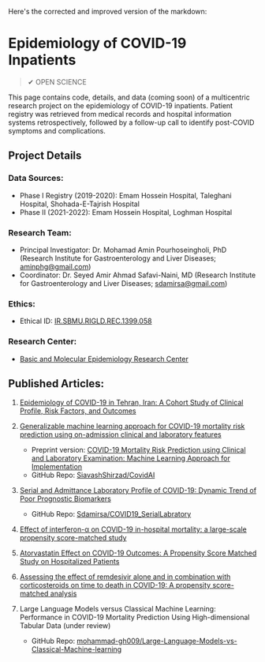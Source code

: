 Here's the corrected and improved version of the markdown:

# Epidemiology of COVID-19 Inpatients

> ✔ OPEN SCIENCE

This page contains code, details, and data (coming soon) of a multicentric research project on the epidemiology of COVID-19 inpatients. 
Patient registry was retrieved from medical records and hospital information systems retrospectively, followed by a follow-up call to identify post-COVID symptoms and complications.

## Project Details

### Data Sources:
* Phase I Registry (2019-2020): Emam Hossein Hospital, Taleghani Hospital, Shohada-E-Tajrish Hospital
* Phase II (2021-2022): Emam Hossein Hospital, Loghman Hospital

### Research Team:
* Principal Investigator: Dr. Mohamad Amin Pourhoseingholi, PhD (Research Institute for Gastroenterology and Liver Diseases; aminphg@gmail.com)
* Coordinator: Dr. Seyed Amir Ahmad Safavi-Naini, MD (Research Institute for Gastroenterology and Liver Diseases; sdamirsa@gmail.com)

### Ethics:
* Ethical ID: [IR.SBMU.RIGLD.REC.1399.058](https://ethics.research.ac.ir/EthicsProposalView.php?id=168337)

### Research Center:
* [Basic and Molecular Epidemiology Research Center](https://sbmu.ac.ir/index.jsp?siteid=137)

## Published Articles:

1. [Epidemiology of COVID-19 in Tehran, Iran: A Cohort Study of Clinical Profile, Risk Factors, and Outcomes](https://doi.org/10.1155/2022/2350063)

2. [Generalizable machine learning approach for COVID-19 mortality risk prediction using on-admission clinical and laboratory features](https://doi.org/10.1038/s41598-023-28943-z)
   - Preprint version: [COVID-19 Mortality Risk Prediction using Clinical and Laboratory Examination: Machine Learning Approach for Implementation](https://doi.org/10.21203/rs.3.rs-2152771/v1)
   - GitHub Repo: [SiavashShirzad/CovidAI](https://github.com/SiavashShirzad/CovidAI)
     
3. [Serial and Admittance Laboratory Profile of COVID-19: Dynamic Trend of Poor Prognostic Biomarkers](https://doi.org/10.1038/s41598-023-34166-z)
   - GitHub Repo: [Sdamirsa/COVID19_SerialLabratory](https://github.com/Sdamirsa/COVID19_SerialLabratory)
    
4. [Effect of interferon-α on COVID-19 in-hospital mortality: a large-scale propensity score-matched study](https://doi.org/10.1684/ecn.2023.0485)

5. [Atorvastatin Effect on COVID-19 Outcomes: A Propensity Score Matched Study on Hospitalized Patients](https://doi.org/10.2174/0109298673264305231025093939)

6. [Assessing the effect of remdesivir alone and in combination with corticosteroids on time to death in COVID-19: A propensity score-matched analysis](https://doi.org/10.1016/j.jcvp.2024.100180)
 
7. Large Language Models versus Classical Machine Learning: Performance in COVID-19 Mortality Prediction Using High-dimensional Tabular Data (under review)
   - GitHub Repo: [mohammad-gh009/Large-Language-Models-vs-Classical-Machine-learning](https://github.com/mohammad-gh009/Large-Language-Models-vs-Classical-Machine-learning) 
